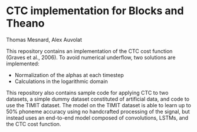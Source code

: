 # CTC implementation for Blocks and Theano

Thomas Mesnard, Alex Auvolat

This repository contains an implementation of the CTC cost function (Graves et al., 2006). To avoid numerical underflow, two solutions are implemented:

- Normalization of the alphas at each timestep
- Calculations in the logarithmic domain

This repository also contains sample code for applying CTC to two datasets, a simple dummy dataset constituted of artificial data, and code to use the TIMIT dataset. The model on the TIMIT dataset is able to learn up to 50% phoneme accuracy using no handcrafted processing of the signal, but instead uses an end-to-end model composed of convolutions, LSTMs, and the CTC cost function. 

